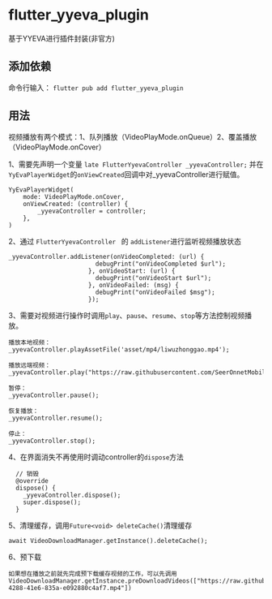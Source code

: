 # flutter_yyeva_plugin

基于YYEVA进行插件封装(非官方)

## 添加依赖
命令行输入：
`flutter pub add flutter_yyeva_plugin`

## 用法
视频播放有两个模式：1、队列播放（VideoPlayMode.onQueue）2、覆盖播放（VideoPlayMode.onCover）

1、需要先声明一个变量 `late FlutterYyevaController _yyevaController;`
并在`YyEvaPlayerWidget`的`onViewCreated`回调中对_yyevaController进行赋值。

```
YyEvaPlayerWidget(
	mode: VideoPlayMode.onCover,
	onViewCreated: (controller) {
		_yyevaController = controller;
	},
)
```

2、通过 `FlutterYyevaController ` 的 `addListener`进行监听视频播放状态
```
_yyevaController.addListener(onVideoCompleted: (url) {
                        debugPrint("onVideoCompleted $url");
                      }, onVideoStart: (url) {
                        debugPrint("onVideoStart $url");
                      }, onVideoFailed: (msg) {
                        debugPrint("onVideoFailed $msg");
                      });
```


3、需要对视频进行操作时调用`play`、`pause`、`resume`、`stop`等方法控制视频播放。
```
播放本地视频：
_yyevaController.playAssetFile('asset/mp4/liwuzhonggao.mp4');

播放远端视频：
_yyevaController.play("https://raw.githubusercontent.com/SeerOnnetMobile/flutter_yyeva_plugin/refs/heads/main/liwuzhonggao.mp4");

暂停：
_yyevaController.pause();

恢复播放：
_yyevaController.resume();

停止：
_yyevaController.stop();
```

4、在界面消失不再使用时调动controller的`dispose`方法
```
  // 销毁
  @override
  dispose() {
    _yyevaController.dispose();
    super.dispose();
  }
```

5、清理缓存，调用`Future<void> deleteCache()`清理缓存
```
await VideoDownloadManager.getInstance().deleteCache();
```

6、预下载
```
如果想在播放之前就先完成预下载缓存视频的工作，可以先调用
VideoDownloadManager.getInstance.preDownloadVideos(["https://raw.githubusercontent.com/SeerOnnetMobile/flutter_yyeva_plugin/refs/heads/main/liwuzhonggao.mp4","https://lxcode.bs2cdn.yy.com/92d5a19f-4288-41e6-835a-e092880c4af7.mp4"])
```

